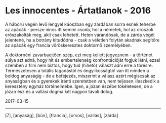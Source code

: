 # Les innocentes - Ártatlanok - 2016

A háború végén levő lengyel káoszban egy zárdában sorra esnek teherbe az apácák - persze nincs itt semmi csoda, hol a németek, hol az oroszok erőszakolták meg, akit csak lehetett. Heten várandósak, de a zárda végét jelentené, ha a botrány kitudódna - csak a véletlen folytán akadnak segítőre az apácák egy francia vöröskeresztes doktornő személyében.

A doktornéni zavarbaejtően szép, ezt meg kellett jegyeznem - a történet súlya azt adná, hogy hit és embertelenség konfrontációját fogjuk látni, ezzel szemben a film nem biztos, hogy tud (hihető) választ adni erre a törésre. Természetesen a totális tagadástól és öngyilkosságtól van itt minden a boldog anyaságig - de a befejezés, miszerint a válasz azért mégiscsak az anyaságban és a gyerekek iránti szeretetben van, nem teljesen illeszkedik a keresztény egyház történelmébe. Igen, a józan észébe tökéletesen, de a józan ész és a vallási dogma két nagyon távoli dolog.

2017-03-15

----

[7], [anyaság], [bűn], [francia], [orvos], [vallás], [zárda]
